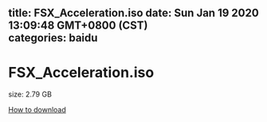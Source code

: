 
title: FSX_Acceleration.iso
date: Sun Jan 19 2020 13:09:48 GMT+0800 (CST)    
categories: baidu
---

# FSX_Acceleration.iso
size: 2.79 GB
 
 

[How to download](https://bpcam.bemobtrk.com/go/2ceec3aa-1ca2-46d6-b9ff-aaa5c184517c?jno=498)